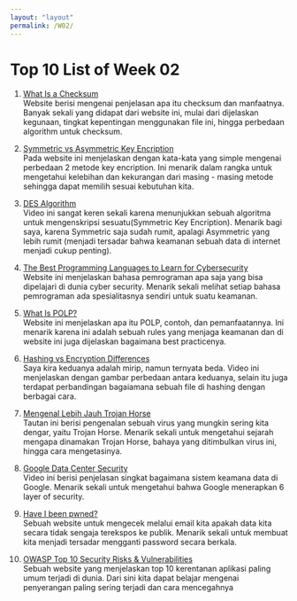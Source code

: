 ```yaml
---
layout: "layout"
permalink: /W02/
---
```


# Top 10 List of Week 02

1. [What Is a Checksum](https://howtogeek.com/363735/what-is-a-checksum-and-why-should-you-care/)<br>
Website berisi mengenai penjelasan apa itu checksum dan manfaatnya. Banyak sekali yang didapat dari website ini, mulai dari dijelaskan kegunaan, tingkat kepentingan menggunakan file ini, hingga perbedaan algorithm untuk checksum.

2. [Symmetric vs Asymmetric Key Encription](https://geeksforgeeks.org/difference-between-symmetric-and-asymmetric-key-encryption/)<br>
Pada website ini menjelaskan dengan kata-kata yang simple mengenai perbedaan 2 metode key encription. Ini menarik dalam rangka untuk mengetahui kelebihan dan kekurangan dari masing - masing metode sehingga dapat memilih sesuai kebutuhan kita.

3. [DES Algorithm](https://youtube.com/watch?v=SaZGjQBItBc&t=1s)<br>
Video ini sangat keren sekali karena menunjukkan sebuah algoritma untuk mengenskripsi sesuatu(Symmetric Key Encription). Menarik bagi saya, karena Symmetric saja sudah rumit, apalagi Asymmetric yang lebih rumit (menjadi tersadar bahwa keamanan sebuah data di internet menjadi cukup penting).

4. [The Best Programming Languages to Learn for Cybersecurity](https://springboard.com/blog/best-programming-language-for-cybersecurity/)<br>
Website ini menjelaskan bahasa pemrograman apa saja yang bisa dipelajari di dunia cyber security. Menarik sekali melihat setiap bahasa pemrograman ada spesialitasnya sendiri untuk suatu keamanan.

5. [What Is POLP?](https://digitalguardian.com/blog/what-principle-least-privilege-polp-best-practice-information-security-and-compliance)<br>
Website ini menjelaskan apa itu POLP, contoh, dan pemanfaatannya. Ini menarik karena ini adalah sebuah rules yang menjaga keamanan dan di website ini juga dijelaskan bagaimana best practicenya.

6. [Hashing vs Encryption Differences](https://youtube.com/watch?v=GI790E1JMgw)<br>
Saya kira keduanya adalah mirip, namun ternyata beda. Video ini menjelaskan dengan gambar perbedaan antara keduanya, selain itu juga terdapat perbandingan bagaiamana sebuah file di hashing dengan berbagai cara.

7. [Mengenal Lebih Jauh Trojan Horse](https://gudangssl.id/apa-itu-trojan-horse-dan-bahayanya/)<br>
Tautan ini berisi pengenalan sebuah virus yang mungkin sering kita dengar, yaitu Trojan Horse. Menarik sekali untuk mengetahui sejarah mengapa dinamakan Trojan Horse, bahaya yang ditimbulkan virus ini, hingga cara mengetasinya.

8. [Google Data Center Security](https://youtube.com/watch?v=kd33UVZhnAA)<br>
Video ini berisi penjelasan singkat bagaimana sistem keamana data di Google. Menarik sekali untuk mengetahui bahwa Google menerapkan 6 layer of security.

9. [Have I been pwned?](https://haveibeenpwned.com)<br>
Sebuah website untuk mengecek melalui email kita apakah data kita secara tidak sengaja terekspos ke publik. Menarik sekali untuk membuat kita menjadi tersadar mengganti password secara berkala.

10. [OWASP Top 10 Security Risks & Vulnerabilities](https://sucuri.net/guides/owasp-top-10-security-vulnerabilities-2020/)<br>
Sebuah website yang menjelaskan top 10 kerentanan aplikasi paling umum terjadi di dunia. Dari sini kita dapat belajar mengenai penyerangan paling sering terjadi dan cara mencegahnya
